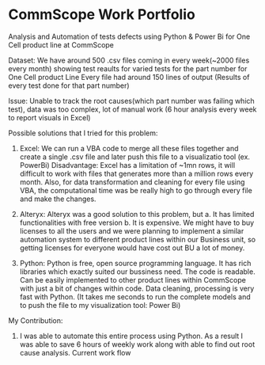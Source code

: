 # CommScope Work Portfolio
Analysis and Automation of tests defects using Python & Power Bi for One Cell product line at CommScope

Dataset: We have around 500 .csv files coming in every week(~2000 files every month) showing test reaults for varied tests for the part number for One Cell product Line
          Every file had around 150 lines of output (Results of every test done for that part number)
          
Issue: Unable to track the root causes(which part number was failing which test), data was too complex, lot of manual work (6 hour analysis every week to report visuals in Excel)
 
Possible solutions that I tried for this problem:
1. Excel: We can run a VBA code to merge all these files together and create a single .csv file and later push this file to a visualizatio tool (ex. PowerBi)
          Disadvantage: Excel has a limitation of ~1mn rows, it will difficult to work with files that generates more than a million rows every month. Also, for data                             transformation and cleaning for every file using VBA, the computational time was be really high to go through every file and make the changes. 
 
2. Alteryx: Alteryx was a good solution to this problem, but 
             a. It has limited functionalities with free version 
             b. It is expensive. We might have to buy licenses to all the users and we were planning to implement a similar automation system to different product lines                 within our Business unit, so getting licenses for everyone would have cost out BU a lot of money.

3. Python: Python is free, open source programming language. It has rich libraries which exactly suited our bussiness need. The code is readable. Can be easily implemented to other product lines within CommScope with just a bit of changes within code. Data cleaning, processing is very fast with Python. (It takes me seconds to run the complete models and to push the file to my visualization tool: Power Bi)

My Contribution:
1. I was able to automate this entire process using Python. As a result I was able to save 6 hours of weekly work along with able to find out root cause analysis.
Current work flow













 

